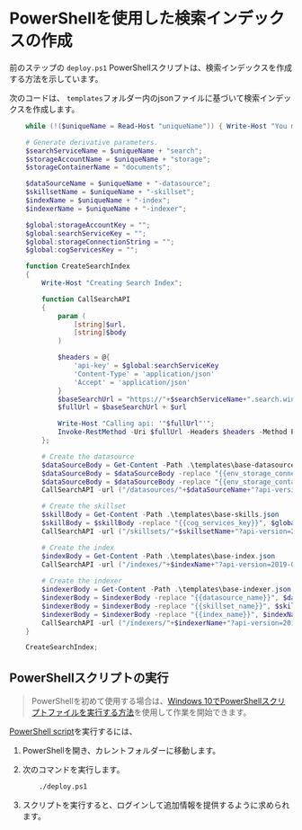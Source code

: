 # PowerShellを使用した検索インデックスの作成

前のステップの `deploy.ps1` PowerShellスクリプトは、検索インデックスを作成する方法を示しています。

次のコードは、 `templates`フォルダー内のjsonファイルに基づいて検索インデックスを作成します。

```powershell
    while (!($uniqueName = Read-Host "uniqueName")) { Write-Host "You must provide a uniqueName."; }

    # Generate derivative parameters.
    $searchServiceName = $uniqueName + "search";
    $storageAccountName = $uniqueName + "storage";
    $storageContainerName = "documents";

    $dataSourceName = $uniqueName + "-datasource";
    $skillsetName = $uniqueName + "-skillset";
    $indexName = $uniqueName + "-index";
    $indexerName = $uniqueName + "-indexer";

    $global:storageAccountKey = "";
    $global:searchServiceKey = "";
    $global:storageConnectionString = "";
    $global:cogServicesKey = "";

    function CreateSearchIndex
    {
        Write-Host "Creating Search Index"; 

        function CallSearchAPI
        {
            param (
                [string]$url,
                [string]$body
            )

            $headers = @{
                'api-key' = $global:searchServiceKey
                'Content-Type' = 'application/json' 
                'Accept' = 'application/json' 
            }
            $baseSearchUrl = "https://"+$searchServiceName+".search.windows.net"
            $fullUrl = $baseSearchUrl + $url

            Write-Host "Calling api: '"$fullUrl"'";
            Invoke-RestMethod -Uri $fullUrl -Headers $headers -Method Put -Body $body | ConvertTo-Json
		};

        # Create the datasource
        $dataSourceBody = Get-Content -Path .\templates\base-datasource.json  
        $dataSourceBody = $dataSourceBody -replace "{{env_storage_connection_string}}", $global:storageConnectionString      
        $dataSourceBody = $dataSourceBody -replace "{{env_storage_container}}", $storageContainerName        
        CallSearchAPI -url ("/datasources/"+$dataSourceName+"?api-version=2019-05-06") -body $dataSourceBody

        # Create the skillset
        $skillBody = Get-Content -Path .\templates\base-skills.json
        $skillBody = $skillBody -replace "{{cog_services_key}}", $global:cogServicesKey  
        CallSearchAPI -url ("/skillsets/"+$skillsetName+"?api-version=2019-05-06") -body $skillBody

        # Create the index
        $indexBody = Get-Content -Path .\templates\base-index.json 
        CallSearchAPI -url ("/indexes/"+$indexName+"?api-version=2019-05-06") -body $indexBody
        
        # Create the indexer
        $indexerBody = Get-Content -Path .\templates\base-indexer.json
        $indexerBody = $indexerBody -replace "{{datasource_name}}", $dataSourceName
        $indexerBody = $indexerBody -replace "{{skillset_name}}", $skillsetName   
        $indexerBody = $indexerBody -replace "{{index_name}}", $indexName   
        CallSearchAPI -url ("/indexers/"+$indexerName+"?api-version=2019-05-06") -body $indexerBody
	}

    CreateSearchIndex;
```

## PowerShellスクリプトの実行

> PowerShellを初めて使用する場合は、[Windows 10でPowerShellスクリプトファイルを実行する方法](https://www.windowscentral.com/how-create-and-run-your-first-powershell-script-file-windows-10)を使用して作業を開始できます。

[PowerShell script](./deploy.ps1)を実行するには、

1. PowerShellを開き、カレントフォルダーに移動します。
2. 次のコマンドを実行します。

    ```cmd
        ./deploy.ps1
    ```

3. スクリプトを実行すると、ログインして追加情報を提供するように求められます。